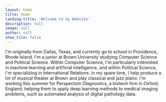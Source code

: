 ```yaml
---
layout: home
title: Home
landing-title: 'Welcome to my Website'
description: null
image: null
author: null
show_tile: false
---
```


I'm originally from Dallas, Texas, and currently go to school in Providence, Rhode Island. I'm a junior at Brown University studying Computer Science and Political Science. Within Computer Science, I'm particularly interested in machine learning and artificial intelligence, and within Political Science, I'm specializing in International Relations. In my spare time, I help produce a lot of musical theater at Brown and play classical and jazz piano. I'm working this summer for Perspectum Diagnostics, a biotech firm in Oxford, England, helping them to apply deep learning methods to medical imaging problems, such as automated analysis of digital pathology data.
